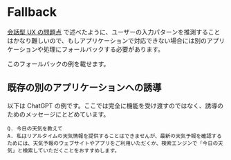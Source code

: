 # Fallback

[会話型 UX の問題点](/guides/ja/issues.md) で述べたように、ユーザーの入力パターンを推測することはかなり難しいので、もしアプリケーションで対応できない場合には別のアプリケーションや処理にフォールバックする必要があります。

このフォールバックの例を載せます。

## 既存の別のアプリケーションへの誘導

以下は ChatGPT の例です。ここでは完全に機能を受け渡すのではなく、誘導のためのメッセージにとどめています。

```
Q. 今日の天気を教えて
A. 私はリアルタイムの天気情報を提供することはできませんが、最新の天気予報を確認するためには、天気予報のウェブサイトやアプリをご利用いただくか、検索エンジンで「今日の天気」と検索していただくことをおすすめします。
```
